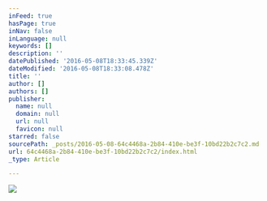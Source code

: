 ```yaml
---
inFeed: true
hasPage: true
inNav: false
inLanguage: null
keywords: []
description: ''
datePublished: '2016-05-08T18:33:45.339Z'
dateModified: '2016-05-08T18:33:08.478Z'
title: ''
author: []
authors: []
publisher:
  name: null
  domain: null
  url: null
  favicon: null
starred: false
sourcePath: _posts/2016-05-08-64c4468a-2b84-410e-be3f-10bd22b2c7c2.md
url: 64c4468a-2b84-410e-be3f-10bd22b2c7c2/index.html
_type: Article

---
```

![](https://the-grid-user-content.s3-us-west-2.amazonaws.com/47727b27-7c73-4d63-bb8a-36d964f4e7f1.jpg)
